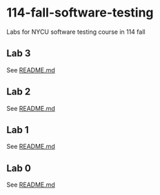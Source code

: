 # 114-fall-software-testing
Labs for NYCU software testing course in 114 fall

## Lab 3

See [README.md](Lab3/README.md)

## Lab 2

See [README.md](Lab2/README.md)

## Lab 1

See [README.md](Lab1/README.md)

## Lab 0

See [README.md](Lab0/README.md)
